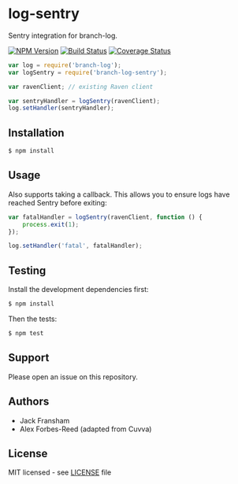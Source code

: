 # log-sentry

Sentry integration for branch-log.

[![NPM Version](https://img.shields.io/npm/v/branch-log-sentry.svg?style=flat)](//www.npmjs.org/package/branch-log-sentry)
[![Build Status](https://img.shields.io/travis/branch-app/log-sentry-node.svg?style=flat)](//travis-ci.org/branch-app/log-sentry-node)
[![Coverage Status](https://img.shields.io/coveralls/branch-app/log-sentry-node.svg?style=flat)](//coveralls.io/r/branch-app/log-sentry-node)

```js
var log = require('branch-log');
var logSentry = require('branch-log-sentry');

var ravenClient; // existing Raven client

var sentryHandler = logSentry(ravenClient);
log.setHandler(sentryHandler);
```

## Installation

```bash
$ npm install
```

## Usage

Also supports taking a callback. This allows you to ensure logs have reached
Sentry before exiting:

```js
var fatalHandler = logSentry(ravenClient, function () {
	process.exit(1);
});

log.setHandler('fatal', fatalHandler);
```

## Testing

Install the development dependencies first:

```bash
$ npm install
```

Then the tests:

```bash
$ npm test
```

## Support

Please open an issue on this repository.

## Authors

- Jack Fransham
- Alex Forbes-Reed (adapted from Cuvva)

## License

MIT licensed - see [LICENSE](LICENSE) file
